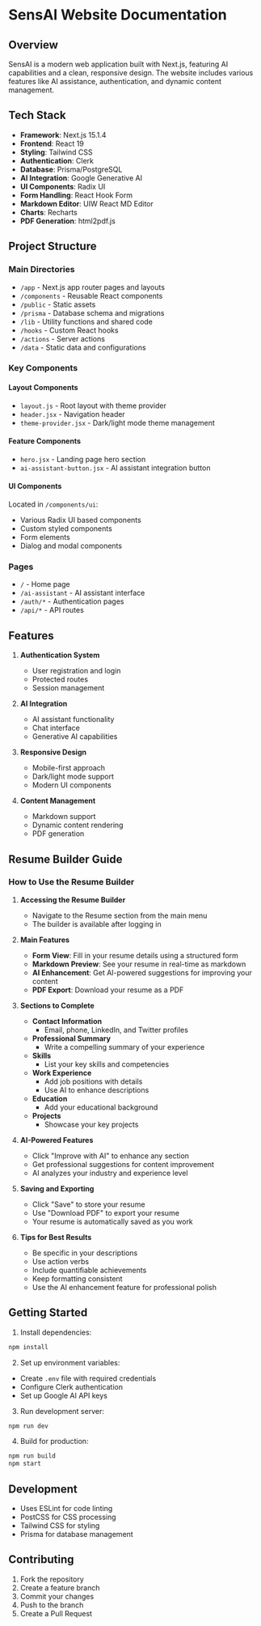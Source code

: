# SensAI Website Documentation

## Overview
SensAI is a modern web application built with Next.js, featuring AI capabilities and a clean, responsive design. The website includes various features like AI assistance, authentication, and dynamic content management.

## Tech Stack
- **Framework**: Next.js 15.1.4
- **Frontend**: React 19
- **Styling**: Tailwind CSS
- **Authentication**: Clerk
- **Database**: Prisma/PostgreSQL 
- **AI Integration**: Google Generative AI
- **UI Components**: Radix UI
- **Form Handling**: React Hook Form
- **Markdown Editor**: UIW React MD Editor
- **Charts**: Recharts
- **PDF Generation**: html2pdf.js

## Project Structure

### Main Directories
- `/app` - Next.js app router pages and layouts
- `/components` - Reusable React components
- `/public` - Static assets
- `/prisma` - Database schema and migrations
- `/lib` - Utility functions and shared code
- `/hooks` - Custom React hooks
- `/actions` - Server actions
- `/data` - Static data and configurations

### Key Components

#### Layout Components
- `layout.js` - Root layout with theme provider
- `header.jsx` - Navigation header
- `theme-provider.jsx` - Dark/light mode theme management

#### Feature Components
- `hero.jsx` - Landing page hero section
- `ai-assistant-button.jsx` - AI assistant integration button

#### UI Components
Located in `/components/ui`:
- Various Radix UI based components
- Custom styled components
- Form elements
- Dialog and modal components

### Pages
- `/` - Home page
- `/ai-assistant` - AI assistant interface
- `/auth/*` - Authentication pages
- `/api/*` - API routes

## Features
1. **Authentication System**
   - User registration and login
   - Protected routes
   - Session management

2. **AI Integration**
   - AI assistant functionality
   - Chat interface
   - Generative AI capabilities

3. **Responsive Design**
   - Mobile-first approach
   - Dark/light mode support
   - Modern UI components

4. **Content Management**
   - Markdown support
   - Dynamic content rendering
   - PDF generation

## Resume Builder Guide

### How to Use the Resume Builder

1. **Accessing the Resume Builder**
   - Navigate to the Resume section from the main menu
   - The builder is available after logging in

2. **Main Features**
   - **Form View**: Fill in your resume details using a structured form
   - **Markdown Preview**: See your resume in real-time as markdown
   - **AI Enhancement**: Get AI-powered suggestions for improving your content
   - **PDF Export**: Download your resume as a PDF

3. **Sections to Complete**
   - **Contact Information**
     - Email, phone, LinkedIn, and Twitter profiles
   - **Professional Summary**
     - Write a compelling summary of your experience
   - **Skills**
     - List your key skills and competencies
   - **Work Experience**
     - Add job positions with details
     - Use AI to enhance descriptions
   - **Education**
     - Add your educational background
   - **Projects**
     - Showcase your key projects

4. **AI-Powered Features**
   - Click "Improve with AI" to enhance any section
   - Get professional suggestions for content improvement
   - AI analyzes your industry and experience level

5. **Saving and Exporting**
   - Click "Save" to store your resume
   - Use "Download PDF" to export your resume
   - Your resume is automatically saved as you work

6. **Tips for Best Results**
   - Be specific in your descriptions
   - Use action verbs
   - Include quantifiable achievements
   - Keep formatting consistent
   - Use the AI enhancement feature for professional polish

## Getting Started

1. Install dependencies:
```bash
npm install
```

2. Set up environment variables:
- Create `.env` file with required credentials
- Configure Clerk authentication
- Set up Google AI API keys

3. Run development server:
```bash
npm run dev
```

4. Build for production:
```bash
npm run build
npm start
```

## Development
- Uses ESLint for code linting
- PostCSS for CSS processing
- Tailwind CSS for styling
- Prisma for database management

## Contributing
1. Fork the repository
2. Create a feature branch
3. Commit your changes
4. Push to the branch
5. Create a Pull Request
